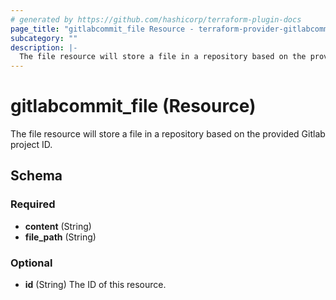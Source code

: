 ```yaml
---
# generated by https://github.com/hashicorp/terraform-plugin-docs
page_title: "gitlabcommit_file Resource - terraform-provider-gitlabcommit"
subcategory: ""
description: |-
  The file resource will store a file in a repository based on the provided Gitlab project ID.
---
```


# gitlabcommit_file (Resource)

The file resource will store a file in a repository based on the provided Gitlab project ID.



<!-- schema generated by tfplugindocs -->
## Schema

### Required

- **content** (String)
- **file_path** (String)

### Optional

- **id** (String) The ID of this resource.


